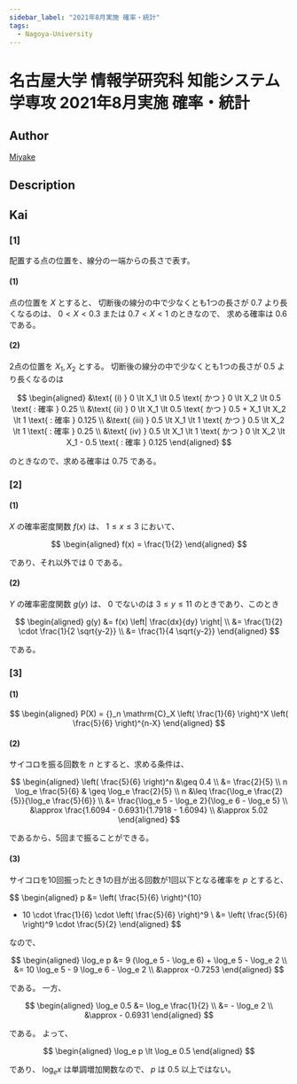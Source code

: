 ```yaml
---
sidebar_label: "2021年8月実施 確率・統計"
tags:
  - Nagoya-University
---
```

# 名古屋大学 情報学研究科 知能システム学専攻 2021年8月実施 確率・統計

## **Author**
[Miyake](https://miyake.github.io/exams/index.html)

## **Description**

## **Kai**
### \[1\]
配置する点の位置を、線分の一端からの長さで表す。

#### (1)
点の位置を $X$ とすると、
切断後の線分の中で少なくとも1つの長さが $0.7$ より長くなるのは、
$0 \lt X \lt 0.3$ または $0.7 \lt X \lt 1$ のときなので、
求める確率は $0.6$ である。

#### (2)
2点の位置を $X_1, X_2$ とする。
切断後の線分の中で少なくとも1つの長さが $0.5$ より長くなるのは

$$
\begin{aligned}
&\text{ (i) } 0 \lt X_1 \lt 0.5 \text{ かつ } 0 \lt X_2 \lt 0.5
\text{ : 確率 } 0.25
\\
&\text{ (ii) } 0 \lt X_1 \lt 0.5 \text{ かつ } 0.5 + X_1 \lt X_2 \lt 1
\text{ : 確率 } 0.125
\\
&\text{ (iii) } 0.5 \lt X_1 \lt 1 \text{ かつ } 0.5 \lt X_2 \lt 1
\text{ : 確率 } 0.25
\\
&\text{ (iv) } 0.5 \lt X_1 \lt 1 \text{ かつ } 0 \lt X_2 \lt X_1 - 0.5
\text{ : 確率 } 0.125
\end{aligned}
$$

のときなので、求める確率は $0.75$ である。

### \[2\]
#### (1)
$X$ の確率密度関数 $f(x)$ は、 $1 \leq x \leq 3$ において、

$$
  \begin{aligned}
  f(x) = \frac{1}{2}
  \end{aligned}
$$

であり、それ以外では $0$ である。

#### (2)
$Y$ の確率密度関数 $g(y)$ は、 $0$ でないのは $3 \leq y \leq 11$ のときであり、このとき

$$
\begin{aligned}
g(y)
&= f(x) \left| \frac{dx}{dy} \right|
\\
&= \frac{1}{2} \cdot \frac{1}{2 \sqrt{y-2}}
\\
&= \frac{1}{4 \sqrt{y-2}}
\end{aligned}
$$

である。

### \[3\]
#### (1)

$$
\begin{aligned}
P(X) = {}_n \mathrm{C}_X \left( \frac{1}{6} \right)^X \left( \frac{5}{6} \right)^{n-X}
\end{aligned}
$$

#### (2)
サイコロを振る回数を $n$ とすると、求める条件は、

$$
\begin{aligned}
\left( \frac{5}{6} \right)^n
&\geq 0.4
\\
&= \frac{2}{5}
\\
n \log_e \frac{5}{6} & \geq \log_e \frac{2}{5}
\\
n &\leq \frac{\log_e \frac{2}{5}}{\log_e \frac{5}{6}}
\\
&= \frac{\log_e 5 - \log_e 2}{\log_e 6 - \log_e 5}
\\
&\approx \frac{1.6094 - 0.6931}{1.7918 - 1.6094}
\\
&\approx 5.02
\end{aligned}
$$

であるから、5回まで振ることができる。

#### (3)
サイコロを10回振ったとき1の目が出る回数が1回以下となる確率を $p$ とすると、

$$
\begin{aligned}
p
&= \left( \frac{5}{6} \right)^{10}
+ 10 \cdot \frac{1}{6} \cdot \left( \frac{5}{6} \right)^9
\\
&= \left( \frac{5}{6} \right)^9 \cdot \frac{5}{2}
\end{aligned}
$$

なので、

$$
\begin{aligned}
\log_e p
&= 9 (\log_e 5 - \log_e 6) + \log_e 5 - \log_e 2
\\
&= 10 \log_e 5 - 9 \log_e 6 - \log_e 2
\\
&\approx -0.7253
\end{aligned}
$$

である。
一方、

$$
\begin{aligned}
\log_e 0.5
&= \log_e \frac{1}{2}
\\
&= - \log_e 2
\\
&\approx - 0.6931
\end{aligned}
$$

である。
よって、

$$
\begin{aligned}
\log_e p \lt \log_e 0.5
\end{aligned}
$$

であり、 $\log_e x$ は単調増加関数なので、 $p$ は $0.5$ 以上ではない。